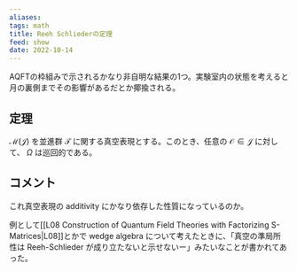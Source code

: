 ```yaml
---
aliases: 
tags: math
title: Reeh Schliederの定理
feed: show
date: 2022-10-14
---
```

AQFTの枠組みで示されるかなり非自明な結果の1つ。実験室内の状態を考えると月の裏側までその影響があるだとか揶揄される。

## 定理
$\mathcal{M}(\mathcal{J})$ を並進群 $\mathcal{T}$ に関する真空表現とする。このとき、任意の $\mathcal{O}\in \mathcal{J}$ に対して、 $\Omega$ は巡回的である。


## コメント
これ真空表現の additivity にかなり依存した性質になっているのか。

例として[[L08 Construction of Quantum Field Theories with Factorizing S-Matrices|L08]]とかで wedge algebra について考えたときに、「真空の準局所性は Reeh-Schlieder が成り立たないと示せないー」みたいなことが書かれてあった。